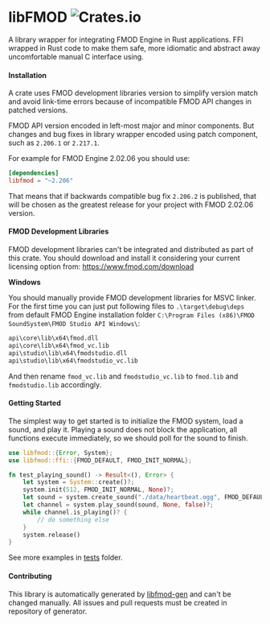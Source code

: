 # libFMOD ![Crates.io](https://img.shields.io/crates/v/libfmod)

A library wrapper for integrating FMOD Engine in Rust applications.
FFI wrapped in Rust code to make them safe, more idiomatic
and abstract away uncomfortable manual C interface using.

#### Installation

A crate uses FMOD development libraries version to simplify version match and avoid link-time errors because of
incompatible FMOD API changes in patched versions.

FMOD API version encoded in left-most major and minor components. But changes and bug fixes in library wrapper encoded
using patch component, such as `2.206.1` or `2.217.1`.

For example for FMOD Engine 2.02.06 you should use:

```toml
[dependencies]
libfmod = "~2.206"
```

That means that if backwards compatible bug fix `2.206.2` is published, that will be chosen as the greatest
release for your project with FMOD 2.02.06 version.

#### FMOD Development Libraries

FMOD development libraries can't be integrated and distributed as part of this crate.
You should download and install it considering your current licensing option from:
https://www.fmod.com/download

**Windows**

You should manually provide FMOD development libraries for MSVC linker.
For the first time you can just put following files to `.\target\debug\deps`
from default FMOD Engine installation folder `C:\Program Files (x86)\FMOD SoundSystem\FMOD Studio API Windows\`:

```bash
api\core\lib\x64\fmod.dll
api\core\lib\x64\fmod_vc.lib
api\studio\lib\x64\fmodstudio.dll
api\studio\lib\x64\fmodstudio_vc.lib
```

And then rename `fmod_vc.lib` and `fmodstudio_vc.lib` to `fmod.lib` and `fmodstudio.lib` accordingly.

#### Getting Started

The simplest way to get started is to initialize the FMOD system, load a sound, and play it.
Playing a sound does not block the application, all functions execute immediately, so we should poll for the sound to
finish.

```rust
use libfmod::{Error, System};
use libfmod::ffi::{FMOD_DEFAULT, FMOD_INIT_NORMAL};

fn test_playing_sound() -> Result<(), Error> {
    let system = System::create()?;
    system.init(512, FMOD_INIT_NORMAL, None)?;
    let sound = system.create_sound("./data/heartbeat.ogg", FMOD_DEFAULT, None)?;
    let channel = system.play_sound(sound, None, false)?;
    while channel.is_playing()? {
        // do something else
    }
    system.release()
}
```

See more examples in [tests](tests) folder.

#### Contributing

This library is automatically generated by [libfmod-gen](https://github.com/lebedev-games/libfmod-gen)
and can't be changed manually. All issues and pull requests must be created in repository of generator. 
